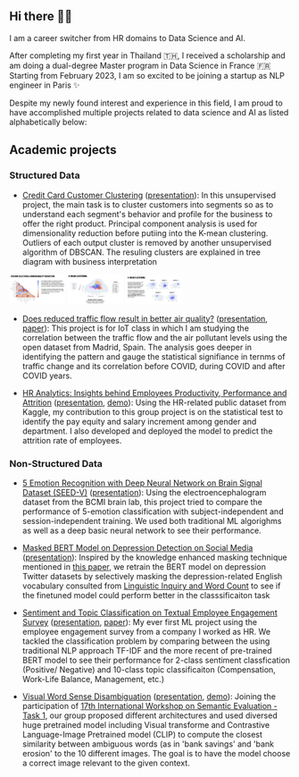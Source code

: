 ## Hi there 👋✨

I am a career switcher from HR domains to Data Science and AI. 

After completing my first year in Thailand 🇹🇭, I received a scholarship and am doing a dual-degree Master program in Data Science in France 🇫🇷
Starting from February 2023, I am so excited to be joining a startup as NLP engineer in Paris ✨


Despite my newly found interest and experience in this field, I am proud to have accomplished multiple projects related to data science and AI as listed alphabetically below:
## Academic projects

### Structured Data

- [Credit Card Customer Clustering](https://github.com/CarlOsito16/card-customer-segmentation) ([presentation](https://1drv.ms/p/s!Am04WExKvjhaibYLTk7qWDmqNmyXCg?e=Aupcgy)): In this unsupervised project, the main task is to cluster customers into segments so as to understand each segment's behavior and profile for the business to offer the right product. Principal component analysis is used for dimensionality reduction before putiing into the K-mean clustering. Outliers of each output cluster is removed by another unsupervised algorithm of DBSCAN. The resuling clusters are explained in tree diagram with business interpretation

<p float="left">

  <img src="images/pro1-1.png" width="100" />
  <img src="images/pro1-2.png" width="100" /> 
  <img src="images/pron1-3.png" width="100" />
</p>

- [Does reduced traffic flow result in better air quality?](https://github.com/CarlOsito16/IoTMadrid) ([presentation](https://1drv.ms/b/s!Am04WExKvjhaibZyWewjBUdJJiyymw?e=HbSISd), [paper](https://1drv.ms/b/s!Am04WExKvjhaibZzyvrpTpDqYqVCPw?e=1et3sC)): This project is for IoT class in which I am studying the correlation between the traffic flow and the air pollutant levels using the open dataset from Madrid, Spain. The analysis goes deeper in identifying the pattern and gauge the statistical signifiance in ternms of traffic change and its correlation before COVID, during COVID and after COVID years.

- [HR Analytics: Insights behind Employees Productivity, Performance and Attrition](https://github.com/CarlOsito16/BIA) ([presentation](https://1drv.ms/b/s!Am04WExKvjhaxmmzmoK2ybwwD65v?e=gaoKbR), [demo](https://huggingface.co/spaces/Carlosito16/BIA_IBMAttrition)): Using the HR-related public dataset from Kaggle, my contribution to this group project is on the statistical test to identify the pay equity and salary increment among gender and department. I also developed and deployed the model to predict the attrition rate of employees.






### Non-Structured Data


- [5 Emotion Recognition with Deep Neural Network on Brain Signal Dataset (SEED-V)](https://github.com/CarlOsito16/CP_EEG) ([presentation](https://docs.google.com/presentation/d/1SXF2A1UCscwQ7MBZUSAdMieHb816HPJ9/edit?usp=sharing&ouid=100485254388899021611&rtpof=true&sd=true)): Using the electroencephalogram dataset from the BCMI brain lab, this project tried to compare the performance of 5-emotion classification with subject-independent and session-independent training. We used both traditional ML algorighms as well as a deep basic neural network to see their performance.


- [Masked BERT Model on Depression Detection on Social Media](https://github.com/CarlOsito16/NLP_Depression_Detection_Project) ([presentation](https://1drv.ms/b/s!Am04WExKvjhaxmg38FmrME_lMQAI?e=fYXOwJ)): Inspired by the knowledge enhanced masking technique mentioned in [this paper](https://aclanthology.org/2021.naacl-main.376/), we retrain the BERT model on depression Twitter datasets by selectively masking the depression-related English vocabulary consulted from [Linguistic Inquiry and Word Count](https://www.liwc.app) to see if the finetuned model could perform better in the classsificaiton task


- [Sentiment and Topic Classification on Textual Employee Engagement Survey](https://github.com/CarlOsito16/CPNEE-new) ([presentation](https://1drv.ms/b/s!Am04WExKvjhavQlXZBxHtatbRD14?e=3e2fmq), [paper](https://1drv.ms/b/s!Am04WExKvjhavQip1tHeYNvA50ue?e=lJ8oFM)): My ever first ML project using the employee engagement survey from a company I worked as HR. We tackled the classification problem by comparing between the using traditional NLP approach TF-IDF and the more recent of pre-trained BERT model to see their performance for 2-class sentiment classfication (Positive/ Negative) and 10-class topic classificaiton (Compensation, Work-Life Balance, Management, etc.)

- [Visual Word Sense Disambiguation](https://github.com/akmyat/V-WSD/tree/main/poon-method) ([presentation](https://www.canva.com/design/DAFTJb80n7c/5jyx6JcOmZiVOSfW6_1zKg/view?utm_content=DAFTJb80n7c&utm_campaign=designshare&utm_medium=link2&utm_source=sharebutton), [demo](https://huggingface.co/spaces/Carlosito16/DL-Image-text-disambiguity)): Joining the participation of [17th International Workshop on Semantic Evaluation - Task 1](https://semeval.github.io/SemEval2023/tasks.html), our group proposed different architectures and used diversed huge pretrained model including Visual transforme and Contrastive Language-Image Pretrained model (CLIP) to compute the closest similarity between ambiguous words (as in 'bank savings' and 'bank erosion' to the 10 different images. The goal is to have the model choose a correct image relevant to the given context.



